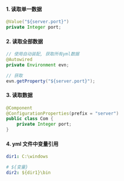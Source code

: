 #### 1. 读取单一数据

```java
@Value("${server.port}")
private Integer port;
```

#### 2. 读取全部数据

```java
// 使用自动装配, 获取所有yml数据
@Autowired
private Environment evn;

// 获取
evn.getProperty("${server.port}");
```

#### 3. 读取数据

```java
@Component
@ConfigurationProperties(prefix = "server")
public class Com {
    private Integer port;
}
```

#### 4. yml 文件中变量引用

```yml
dir1: C:\windows

# ${变量}
dir2: ${dir1}\bin
```
